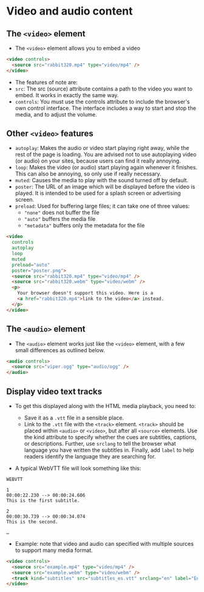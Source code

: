 # Video and audio content

## The `<video>` element
* The `<video>` element allows you to embed a video 

```html
<video controls>
  <source src="rabbit320.mp4" type="video/mp4" />
</video>

```

* The features of note are:
* `src`: The src (source) attribute contains a path to the video you want to embed. It works in exactly the same way.
* `controls`: You must use the controls attribute to include the browser's own control interface. The interface includes a way to start and stop the media, and to adjust the volume.

## Other `<video>` features
* `autoplay`: Makes the audio or video start playing right away, while the rest of the page is loading. You are advised not to use autoplaying video (or audio) on your sites, because users can find it really annoying.
* `loop`: Makes the video (or audio) start playing again whenever it finishes. This can also be annoying, so only use if really necessary.
* `muted`: Causes the media to play with the sound turned off by default.
* `poster`: The URL of an image which will be displayed before the video is played. It is intended to be used for a splash screen or advertising screen.
* `preload`: Used for buffering large files; it can take one of three values:
    * `"none"` does not buffer the file
    * `"auto"` buffers the media file
    * `"metadata"` buffers only the metadata for the file

```html
<video
  controls
  autoplay
  loop
  muted
  preload="auto"
  poster="poster.png">
  <source src="rabbit320.mp4" type="video/mp4" />
  <source src="rabbit320.webm" type="video/webm" />
  <p>
    Your browser doesn't support this video. Here is a
    <a href="rabbit320.mp4">link to the video</a> instead.
  </p>
</video>

```

## The `<audio>` element
* The `<audio>` element works just like the `<video>` element, with a few small differences as outlined below.
```html
<audio controls>
  <source src="viper.ogg" type="audio/ogg" />
</audio>
```

## Display video text tracks
* To get this displayed along with the HTML media playback, you need to:
    * Save it as a `.vtt` file in a sensible place.
    * Link to the `.vtt` file with the `<track>` element. `<track>` should be placed within `<audio>` or `<video>`, but after all `<source>` elements. Use the kind attribute to specify whether the cues are subtitles, captions, or descriptions. Further, use `srclang` to tell the browser what language you have written the subtitles in. Finally, add `label` to help readers identify the language they are searching for.

* A typical WebVTT file will look something like this:
```text
WEBVTT

1
00:00:22.230 --> 00:00:24.606
This is the first subtitle.

2
00:00:30.739 --> 00:00:34.074
This is the second.

…

```
* Example: note that video and audio can specified with multiple sources to support many media format.

```html
<video controls>
  <source src="example.mp4" type="video/mp4" />
  <source src="example.webm" type="video/webm" />
  <track kind="subtitles" src="subtitles_es.vtt" srclang="en" label="English" />
</video>

```